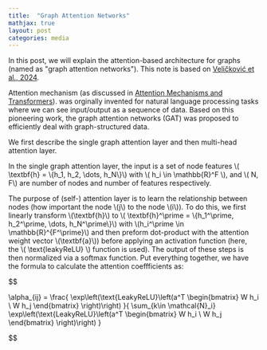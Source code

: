 ```yaml
---
title:  "Graph Attention Networks"
mathjax: true
layout: post
categories: media
---
```


In this post, we will explain the attention-based architecture for graphs (named as "graph attention networks"). This note is based on [Veličković et al., 2024](https://arxiv.org/abs/1710.10903).

Attention mechanism (as discussed in [Attention Mechanisms and Transformers](https://tqv-notes.github.io/Attention-Mechanisms-and-Transformers//)). was orginally invented for natural language processing tasks where we can see input/output as a sequence of data. Based on this pioneering work, the graph attention networks (GAT) was proposed to efficiently deal with graph-structured data.

We first describe the single graph attention layer and then multi-head attention layer.

In the single graph attention layer, the input is a set of node features \\( \textbf{h} = \\{h_1, h_2, \dots, h_N\\}\\) with \\( h_i \in \mathbb{R}^F \\), and \\( N, F\\) are number of nodes and number of features respectively.

The purpose of (self-) attention layer is to learn the relationship between nodes (how important the node \\(j\\) to the node \\(i\\)). To do this, we first linearly transform \\(\textbf{h}\\) to \\( \textbf{h}^\prime = \\{h_1^\prime, h_2^\prime, \dots, h_N^\prime\\}\\) with \\(h_i^\prime \in \mathbb{R}^{F^\prime}\\) and then preform dot-product with the attention weight vector \\(\textbf{a}\\)) before applying an activation function (here, the \\( \text{leakyReLU} \\) function is used). The output of these steps is then normalized via a softmax function. Put everything together, we have the formula to calculate the attention coeffficients as:

$$

\alpha_{ij} = \frac{ \exp\left(\text{LeakyReLU}\left(a^T \begin{bmatrix}
           W h_i \\
           W h_j
         \end{bmatrix} \right)\right) }{ \sum_{k\in \mathcal{N}_i} \exp\left(\text{LeakyReLU}\left(a^T \begin{bmatrix}
           W h_i \\
           W h_j
         \end{bmatrix} \right)\right) }

$$
